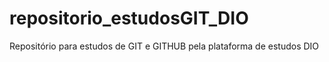 # repositorio_estudosGIT_DIO
Repositório para estudos de GIT e GITHUB pela plataforma de estudos DIO
